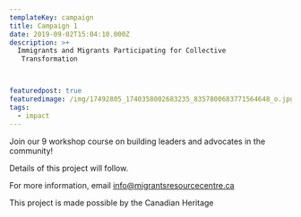```yaml
---
templateKey: campaign
title: Campaign 1
date: 2019-09-02T15:04:10.000Z
description: >+
  Immigrants and Migrants Participating for Collective
   Transformation



featuredpost: true
featuredimage: /img/17492805_1740358002683235_8357800683771564648_o.jpg
tags:
  - impact
---
```


Join our 9 workshop course on building leaders and advocates in the community!

Details of this project will follow.

For more information, email info@migrantsresourcecentre.ca

This project is made possible by the Canadian Heritage
